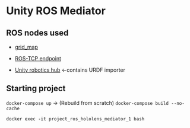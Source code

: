 # Unity ROS Mediator


## ROS nodes used
* [grid_map](https://github.com/anybotics/grid_map/)
* [ROS-TCP endpoint](https://github.com/Unity-Technologies/ROS-TCP-Endpoint)

* [Unity robotics hub](https://github.com/Unity-Technologies/Unity-Robotics-Hub) <-contains URDF importer
## Starting project
`docker-compose up` -> (Rebuild from scratch) `docker-compose build --no-cache`

`docker exec -it project_ros_hololens_mediator_1 bash`